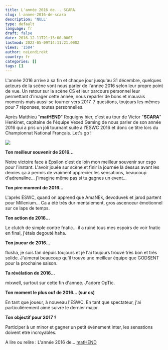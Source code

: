 ```yaml
---
title: L'année 2016 de... SCARA
slug: l-annee-2016-de-scara
description: 'NULL'
type: default
language: fr
draft: false
date: 2016-12-11T21:13:00.000Z
lastmod: 2022-05-09T14:11:21.000Z
views: '1584'
author: neLendirekt
country: fr
categories: []
tags: []
---
```

L'année 2016 arrive à sa fin et chaque jour jusqu'au 31 décembre, quelques acteurs de la scène vont nous parler de l'année 2016 selon leur propre point de vue. Un retour sur la scène CS et leur parcours personnel leur permettant d'imager cette année, nous reparler de bons et mauvais moments mais aussi se tourner vers 2017\. 7 questions, toujours les mêmes pour 7 réponses, toutes personnelles.

Après Matthieu "**matHEND**" Roquigny hier, c'est au tour de Victor "**SCARA**" Henkinet, capitaine de l'équipe Vexed Gaming de nous parler de son année 2016 qui a pris un joli tournant suite à l'ESWC 2016 et donc ce titre lors du Championnat National Français. Let's go !

![](/storage/images/584d9f2f8b62d_14776633395935jpeg.jpeg)

**Ton meilleur souvenir de 2016…**

Notre victoire face à Epsilon c'est de loin mon meilleur souvenir sur csgo pour l'instant. L'avoir jouée sur scène et finir la journée là dessus avant les demies ça à permis de vraiment apprecier les sensations, beaucoup d'adrenaline... j'imagine même pas si tu gagnes un event...

**Ton pire moment de 2016…**

L'après ESWC, quand on apprend que AmaNEk, devoduvek et jarod partent pour Millenium... Ca a été très dur mentalement, gros ascenceur émotionnel sur ce laps de temps.

**Ton action de 2016…** 

Le clutch de simple contre fnatic... il a ruiné tous mes espoirs de voir fnatic en final, j'étais degouté haha.

**Ton joueur de 2016…** 

flusha, je suis fan depuis toujours et je l'ai toujours trouvé très bon et très solide. J'aimerai beaucoup qu'il trouve une meilleur équipe que GODSENT pour la prochaine saison.

**Ta révélation de 2016…**

mixwell, surtout sur cette fin d'annee. J'adore OpTic.

**Ton moment le plus ouf de 2016… (sur cs)**

En tant que joueur, à nouveau l'ESWC. En tant que spectateur, j'ai particulièrement aimé suivre le dernier major.

**Ton objectif pour 2017 ?**

Participer à un minor et gagner un petit événement inter, les sensations doivent etre incroyables.

A lire ou relire : L'année 2016 de... [matHEND](https:///fr/flash/lannee-2016-de-mathend/136)
